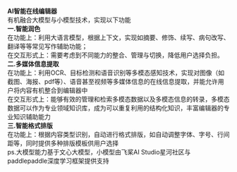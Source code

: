 **AI智能在线编辑器** <br>
有机融合大模型与小模型技术，实现以下功能<br>
**一.智能润色**<br>
在功能上：利用大语言模型，根据上下文，实现如摘要、修饰、续写、病句改写、翻译等等常见写作辅助功能；<br>
在交互形式上：需要考虑到不同能力的整合、管理与切换，降低用户选择负担。 <br>
**二.多媒体信息提取**<br>
在功能上：利用OCR、目标检测和语音识别等多模态感知技术，实现对图像（如截图、海报、pdf等）、语音甚至视频等多媒体信息的在线信息提取，并能允许用户将内容有机整合到编辑器中<br>
在交互形式上：能够有效的管理和检索多模态数据以及多模态信息的转录，多模态数据可以作为专业领域知识库，成为可以重复利用的结构化知识，丰富编辑器的专业知识辅助能力 <br>
**三.智能格式排版**<br>
在功能上：根据内容类型识别，自动进行格式排版，如自动调整字体、字号、行间距等，同时提供多种排版模板供用户选择<br>
ps.大模型能力基于文心大模型，小模型由飞桨AI Studio星河社区与paddlepaddle深度学习框架提供支持<br>
